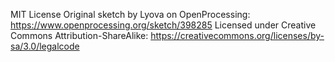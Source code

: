 MIT License
Original sketch by Lyova on OpenProcessing: https://www.openprocessing.org/sketch/398285
Licensed under Creative Commons Attribution-ShareAlike: https://creativecommons.org/licenses/by-sa/3.0/legalcode

